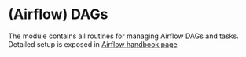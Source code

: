 # (Airflow) DAGs

The module contains all routines for managing Airflow DAGs and tasks. Detailed setup is exposed in 
[Airflow handbook page](https://about.gitlab.com/handbook/business-technology/data-team/platform/infrastructure/#airflow) 

